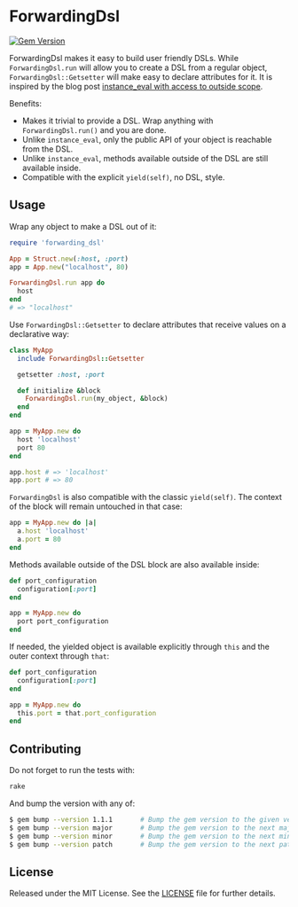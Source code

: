 # ForwardingDsl

[![Gem Version](https://badge.fury.io/rb/forwarding_dsl.svg)](http://badge.fury.io/rb/forwarding_dsl)

ForwardingDsl makes it easy to build user friendly DSLs.
While `ForwardingDsl.run` will allow you to create a DSL from a regular object,
`ForwardingDsl::Getsetter` will make easy to declare attributes for it.
It is inspired by the blog post [instance_eval with access to outside scope](http://djellemah.com/blog/2013/10/09/instance-eval-with-access-to-outside-scope/).

Benefits:

* Makes it trivial to provide a DSL. Wrap anything with `ForwardingDsl.run()` and you are done.
* Unlike `instance_eval`, only the public API of your object is reachable from the DSL.
* Unlike `instance_eval`, methods available outside of the DSL are still available inside.
* Compatible with the explicit `yield(self)`, no DSL, style.


## Usage

Wrap any object to make a DSL out of it:

```ruby
require 'forwarding_dsl'

App = Struct.new(:host, :port)
app = App.new("localhost", 80)

ForwardingDsl.run app do
  host
end
# => "localhost"
```

Use `ForwardingDsl::Getsetter` to declare attributes that receive values
on a declarative way:

```ruby
class MyApp
  include ForwardingDsl::Getsetter

  getsetter :host, :port

  def initialize &block
    ForwardingDsl.run(my_object, &block)
  end
end

app = MyApp.new do
  host 'localhost'
  port 80
end

app.host # => 'localhost'
app.port # => 80
```

`ForwardingDsl` is also compatible with the classic `yield(self)`.
The context of the block will remain untouched in that case:

```ruby
app = MyApp.new do |a|
  a.host 'localhost'
  a.port = 80
end
```

Methods available outside of the DSL block are also available inside:

```ruby
def port_configuration
  configuration[:port]
end

app = MyApp.new do
  port port_configuration
end
```

If needed, the yielded object is available explicitly through `this`
and the outer context through `that`:

```ruby
def port_configuration
  configuration[:port]
end

app = MyApp.new do
  this.port = that.port_configuration
end
```


## Contributing

Do not forget to run the tests with:

```bash
rake
```

And bump the version with any of:

```bash
$ gem bump --version 1.1.1       # Bump the gem version to the given version number
$ gem bump --version major       # Bump the gem version to the next major level (e.g. 0.0.1 to 1.0.0)
$ gem bump --version minor       # Bump the gem version to the next minor level (e.g. 0.0.1 to 0.1.0)
$ gem bump --version patch       # Bump the gem version to the next patch level (e.g. 0.0.1 to 0.0.2)
```


## License

Released under the MIT License.
See the [LICENSE](LICENSE.txt) file for further details.

